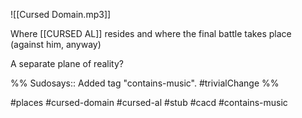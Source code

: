 ![[Cursed Domain.mp3]]

Where [[CURSED AL]] resides and where the final battle takes place (against him, anyway)

A separate plane of reality?

%%
Sudosays:: Added tag "contains-music".
#trivialChange 
%%

#places #cursed-domain #cursed-al #stub #cacd #contains-music 